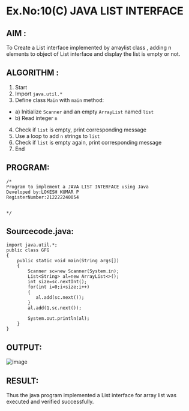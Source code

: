 # Ex.No:10(C)             JAVA LIST INTERFACE
 ## AIM :

To Create a List interface implemented by arraylist class , adding n elements to object of List interface and display the list is empty or not.


## ALGORITHM :
1.	Start
2.	Import `java.util.*`
3.	Define class `Main` with `main` method:
-	a) Initialize `Scanner` and an empty `ArrayList` named `list`
-	b) Read integer `n`
4.	Check if `list` is empty, print corresponding message
5.	Use a loop to add `n` strings to `list`
6.	Check if `list` is empty again, print corresponding message
7.	End

## PROGRAM:
 ```
/*
Program to implement a JAVA LIST INTERFACE using Java
Developed by:LOKESH KUMAR P 
RegisterNumber:212222240054

  
*/
```

## Sourcecode.java:
```
import java.util.*;
public class GFG
{
	public static void main(String args[])
	{
		Scanner sc=new Scanner(System.in);
		List<String> al=new ArrayList<>();
        int size=sc.nextInt();
        for(int i=0;i<size;i++)
        {
	       al.add(sc.next());
        }
        al.add(1,sc.next());
		
		System.out.println(al);
	}
}
```






## OUTPUT:
![image](https://github.com/user-attachments/assets/123a0196-2b09-4e41-a7ce-07d3034af568)



## RESULT:
Thus the java program implemented a List interface for array list was executed and verified successfully.










